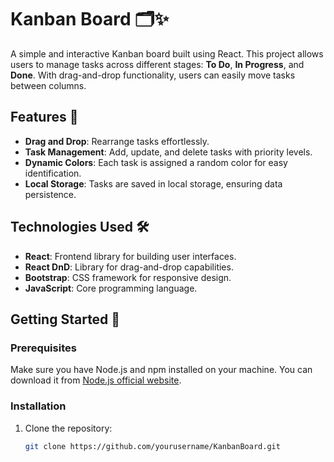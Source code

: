 # Kanban Board 🗂️✨

A simple and interactive Kanban board built using React. This project allows users to manage tasks across different stages: **To Do**, **In Progress**, and **Done**. With drag-and-drop functionality, users can easily move tasks between columns.

## Features 🚀

- **Drag and Drop**: Rearrange tasks effortlessly.
- **Task Management**: Add, update, and delete tasks with priority levels.
- **Dynamic Colors**: Each task is assigned a random color for easy identification.
- **Local Storage**: Tasks are saved in local storage, ensuring data persistence.

## Technologies Used 🛠️

- **React**: Frontend library for building user interfaces.
- **React DnD**: Library for drag-and-drop capabilities.
- **Bootstrap**: CSS framework for responsive design.
- **JavaScript**: Core programming language.

## Getting Started 🔧

### Prerequisites

Make sure you have Node.js and npm installed on your machine. You can download it from [Node.js official website](https://nodejs.org/).

### Installation

1. Clone the repository:
   ```bash
   git clone https://github.com/yourusername/KanbanBoard.git
